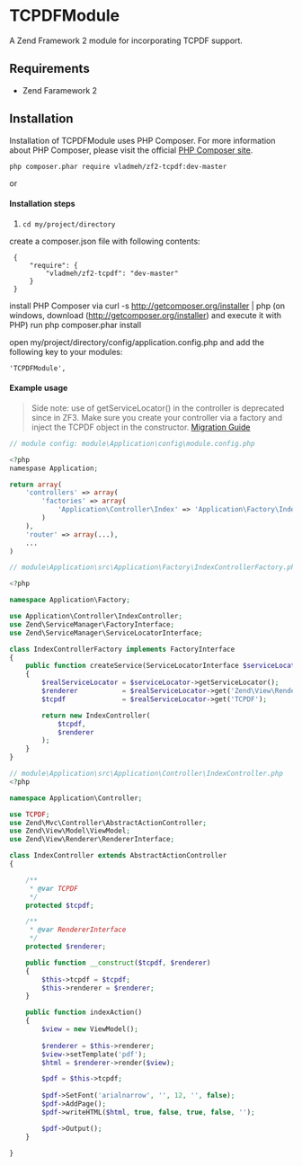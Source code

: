# TCPDFModule

A Zend Framework 2 module for incorporating TCPDF support.

## Requirements

* Zend Faramework 2

## Installation

Installation of TCPDFModule uses PHP Composer. For more information about PHP Composer, please visit the official [PHP Composer site](http://getcomposer.org/).

```php composer.phar require vladmeh/zf2-tcpdf:dev-master```

or

#### Installation steps
    
1. ```cd my/project/directory```

create a composer.json file with following contents:

```
 {
     "require": {
         "vladmeh/zf2-tcpdf": "dev-master"
     }
 }
```

install PHP Composer via curl -s http://getcomposer.org/installer | php (on windows, download (http://getcomposer.org/installer) and execute it with PHP)
run php composer.phar install

open my/project/directory/config/application.config.php and add the following key to your modules:

 ```
 'TCPDFModule',
 ```
    
#### Example usage

> Side note: use of getServiceLocator() in the controller is deprecated since in ZF3. Make sure you create your controller via a factory and inject the TCPDF object in the constructor. 
> [Migration Guide](http://zendframework.github.io/zend-servicemanager/migration/#factories)

```php
// module config: module\Application\config\module.config.php

<?php
namespase Application;

return array(
    'controllers' => array(
        'factories' => array(
            'Application\Controller\Index' => 'Application\Factory\IndexControllerFactory',
        )
    ),
    'router' => array(...),
    ...
)
```

```php
// module\Application\src\Application\Factory\IndexControllerFactory.php

<?php

namespace Application\Factory;

use Application\Controller\IndexController;
use Zend\ServiceManager\FactoryInterface;
use Zend\ServiceManager\ServiceLocatorInterface;

class IndexControllerFactory implements FactoryInterface
{
    public function createService(ServiceLocatorInterface $serviceLocator)
    {
        $realServiceLocator = $serviceLocator->getServiceLocator();
        $renderer           = $realServiceLocator->get('Zend\View\Renderer\RendererInterface');
        $tcpdf              = $realServiceLocator->get('TCPDF');

        return new IndexController(
            $tcpdf,
            $renderer
        );
    }
}
```

```php
// module\Application\src\Application\Controller\IndexController.php
<?php

namespace Application\Controller;

use TCPDF;
use Zend\Mvc\Controller\AbstractActionController;
use Zend\View\Model\ViewModel;
use Zend\View\Renderer\RendererInterface;

class IndexController extends AbstractActionController
{

    /**
     * @var TCPDF
     */
    protected $tcpdf;

    /**
     * @var RendererInterface
     */
    protected $renderer;

    public function __construct($tcpdf, $renderer)
    {
        $this->tcpdf = $tcpdf;
        $this->renderer = $renderer;
    }

    public function indexAction()
    {
        $view = new ViewModel();
        
        $renderer = $this->renderer;
        $view->setTemplate('pdf');
        $html = $renderer->render($view);

        $pdf = $this->tcpdf;
        
        $pdf->SetFont('arialnarrow', '', 12, '', false);
        $pdf->AddPage();
        $pdf->writeHTML($html, true, false, true, false, '');

        $pdf->Output();
    }

}

```




